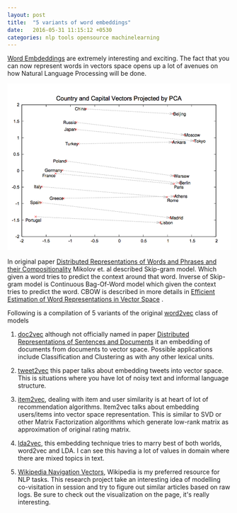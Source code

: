 ```yaml
---
layout: post
title:  "5 variants of word embeddings"
date:   2016-05-31 11:15:12 +0530
categories: nlp tools opensource machinelearning
---
```


[Word Embdeddings](https://en.wikipedia.org/wiki/Word_embedding) are extremely interesting and exciting. The fact that you can now represent words in vectors space opens up a lot of avenues on how Natural Language Processing will be done.

<img src="/assets/images/5-variants-of-word-embdeddings/word-embedding.png" />

In original paper [Distributed Representations of Words and Phrases and their Compositionality](https://arxiv.org/abs/1310.4546) Mikolov et. al described Skip-gram model. Which given a word tries to predict the context around that word. Inverse of Skip-gram model is Continuous Bag-Of-Word model which given the context tries to predict the word. CBOW is described in more details in [Efficient Estimation of Word Representations in Vector Space](http://arxiv.org/pdf/1301.3781.pdf) .

Following is a compilation of 5 variants of the original [word2vec](https://en.wikipedia.org/wiki/Word2vec) class of models

1. [doc2vec](https://radimrehurek.com/gensim/models/doc2vec.html) although not officially named in paper [Distributed Representations of Sentences and Documents](https://cs.stanford.edu/~quocle/paragraph_vector.pdf) it an embedding of documents from documents to vector space. Possible applications include Classification and Clustering as with any other lexical units.

2. [tweet2vec](https://arxiv.org/abs/1605.03481) this paper talks about embedding tweets into vector space. This is situations where you have lot of noisy text and informal language structure.

3. [item2vec](http://arxiv.org/abs/1603.04259), dealing with item and user similarity is at heart of lot of recommendation algorithms. Item2vec talks about embedding users/items into vector space representation. This is similar to SVD or other Matrix Factorization algorithms which generate low-rank matrix as approximation of original rating matrix.

4. [lda2vec](https://github.com/cemoody/lda2vec), this embedding technique tries to marry best of both worlds, word2vec and LDA. I can see this having a lot of values in domain where there are mixed topics in text.

5. [Wikipedia Navigation Vectors](https://meta.wikimedia.org/wiki/Research:Wikipedia_Navigation_Vectors), Wikipedia is my preferred resource for NLP tasks. This research project take an interesting idea of modelling co-visitation in session and try to figure out similar articles based on raw logs. Be sure to check out the visualization on the page, it's really interesting.
